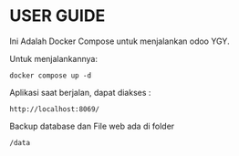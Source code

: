 # USER GUIDE

Ini Adalah Docker Compose untuk menjalankan odoo YGY.

Untuk menjalankannya:

    docker compose up -d

Aplikasi saat berjalan, dapat diakses :

    http://localhost:8069/

Backup database dan File web ada di folder

    /data
